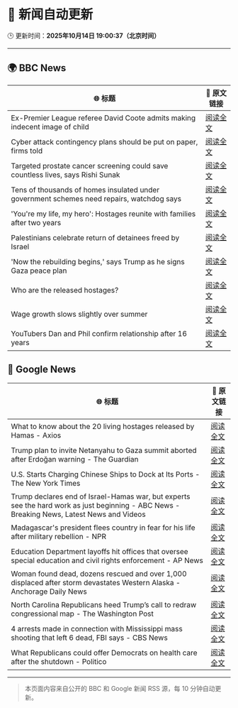 # 🧠 新闻自动更新

🕒 更新时间：**2025年10月14日 19:00:37（北京时间）**

---

## 🌍 BBC News

| 🌐 标题 | 🔗 原文链接 |
|--------|-------------|
| Ex-Premier League referee David Coote admits making indecent image of child | [阅读全文](https://www.bbc.com/news/articles/cx20negxx11o?at_medium=RSS&at_campaign=rss) |
| Cyber attack contingency plans should be put on paper, firms told | [阅读全文](https://www.bbc.com/news/articles/ced61xv967lo?at_medium=RSS&at_campaign=rss) |
| Targeted prostate cancer screening could save countless lives, says Rishi Sunak | [阅读全文](https://www.bbc.com/news/articles/cwykxqerk12o?at_medium=RSS&at_campaign=rss) |
| Tens of thousands of homes insulated under government schemes need repairs, watchdog says | [阅读全文](https://www.bbc.com/news/articles/c3w965gz8zgo?at_medium=RSS&at_campaign=rss) |
| 'You're my life, my hero': Hostages reunite with families after two years | [阅读全文](https://www.bbc.com/news/articles/cyv8p8m4qg6o?at_medium=RSS&at_campaign=rss) |
| Palestinians celebrate return of detainees freed by Israel | [阅读全文](https://www.bbc.com/news/articles/cr430epq45go?at_medium=RSS&at_campaign=rss) |
| 'Now the rebuilding begins,' says Trump  as he signs Gaza peace plan | [阅读全文](https://www.bbc.com/news/articles/c709jxxrrvlo?at_medium=RSS&at_campaign=rss) |
| Who are the released hostages? | [阅读全文](https://www.bbc.com/news/articles/cpvl9k4mw8no?at_medium=RSS&at_campaign=rss) |
| Wage growth slows slightly over summer | [阅读全文](https://www.bbc.com/news/articles/cjek274q99xo?at_medium=RSS&at_campaign=rss) |
| YouTubers Dan and Phil confirm relationship after 16 years | [阅读全文](https://www.bbc.com/news/articles/cd7r31p0eyyo?at_medium=RSS&at_campaign=rss) |

## 📰 Google News

| 🌐 标题 | 🔗 原文链接 |
|--------|-------------|
| What to know about the 20 living hostages released by Hamas - Axios | [阅读全文](https://news.google.com/rss/articles/CBMid0FVX3lxTE5DMTFwRkcxanlhNXU3MjBXZ3lTUjlfVHI5ZnpBZkQ0aDZBT08zOG9uMFJYWm13Ymp2VWxZaFllUXlucjJjbGdQRGlMNjNicU9mMTlacjBGbUtnUmZtdXd4b1Q1UEVhZFVKX3Q0ZHl1Q3p6cWJOcnBR?oc=5) |
| Trump plan to invite Netanyahu to Gaza summit aborted after Erdoğan warning - The Guardian | [阅读全文](https://news.google.com/rss/articles/CBMipwFBVV95cUxNdjg5VTYxZkdUQmE0aHhmdDJ5bWhZbF9sT2VvSkxkNkdvSDhMNzhfejZLbkp2QVExMUZfWV9NVVhZV3pNbWZpVF9JZUZqbi1LeHhpM3FaX2czc2hZN25JN0VXX1J4UXJPUXlfUXhYRFNwcDBucHFBcTQwNHhoRmplaGFCYldWc3V3N0VYUXYtSWdVaGhOd1hXVnh2Zy15SzQ5V3N4WGEwUQ?oc=5) |
| U.S. Starts Charging Chinese Ships to Dock at Its Ports - The New York Times | [阅读全文](https://news.google.com/rss/articles/CBMifEFVX3lxTFBZNGt4QzFiRHpXOTFrN2hneFV2NGFmYU1lNVF5NG00aG4zOWxCcFVFZHVKTmp6QkFvbl9OVWxkS1MxNXhLb1RGNjEwQVk4OWNRbkpwQ1RmQjZNWWc5QzB5LXdDeE8wdy1jM0xpZlV0ZlN3Y1V3SGFJRW5hYXg?oc=5) |
| Trump declares end of Israel-Hamas war, but experts see the hard work as just beginning - ABC News - Breaking News, Latest News and Videos | [阅读全文](https://news.google.com/rss/articles/CBMimAFBVV95cUxPNUI4REJtalp0c2RSWUhpblhsVE9iNUhURFdqRzF6N3JKUDRQYVNtaEhRMDNhUEZPZ3htaGpTbFRubkFua0JCOVNBcnlianhpVnB5cENsMVM3UUlESzdpa0g5Q2lqc2lybnF3cGwxVlM3eE5HOWdFQjRPTjRrTGg5cTBFWnY2VkZ6M0JxNFlRc0h3ZV9WdEFSQ9IBngFBVV95cUxNMllLeEpUVE1TVGNELUV4R1lhaFlXVlVwdWZLUmdZNi1CYVlZZnZIYTdVSmZCZWhLZGxTaFhiRk8zM3BOTHhPbkQ5UnBIMWNHSXNoUmJtaEVjeUJQNG4zXzF4OE9QaW1FUXFXWkx0NHBuMXlRbC15QVdtRzNVYmxmWDFpWXBuMGtENEdYbDJ5aEc4RWpWYlgwRUozcG1Vdw?oc=5) |
| Madagascar's president flees country in fear for his life after military rebellion - NPR | [阅读全文](https://news.google.com/rss/articles/CBMinwFBVV95cUxNS0U1X2g4MGJNOU5QSGtqREhBZURpdDBROV9YaGlyckZsa3VtWUVWbFQ2ZEN1aUItTHRCc0E3dTFJZWs2b0U4OVM2UlBadXMxdUxFMFJITWNJbXNXSGhQbGRDbVpUVmN0TThXQmsxUFJkTFZCdzIza2NQSWdySm9STEkzWG9NQlJmZzQzR0ZWd0xqOHVVbjZEdlFBOFBMa1k?oc=5) |
| Education Department layoffs hit offices that oversee special education and civil rights enforcement - AP News | [阅读全文](https://news.google.com/rss/articles/CBMitgFBVV95cUxNUHF2MGdUVlloZlpfUURJNWYta1U2VGVSWUsxTm9iY2FSUnlwNGlaaFZXVGZHSkwxWnJTT2xWeGV1TGJkQ1hrOHNwVms5MWpMai04bmtZemMzelI3b2lvNzNoZnc4SjVNX0NNVFprcV9nemY1Ylo0RnZvaWFjZFlCTmJzNzk0b3JVQVZXTHNaMmw4M2F5ZW9hNVpoVXprRTZ1MDVTYnduQlF6cl9DSnNaOHhrVjd3Zw?oc=5) |
| Woman found dead, dozens rescued and over 1,000 displaced after storm devastates Western Alaska - Anchorage Daily News | [阅读全文](https://news.google.com/rss/articles/CBMi3AFBVV95cUxQLVYxZXRuMFoxVnE5bnBWWHB2bjlzck1qcV8zVjJFT0RrYXlDRzNLMGZnZ0FnanBjaGpTa01MX0tuOGNzMjVzSXJURWVCY3dqTzVQZ2tXV0ZkMURNdjZ2VTJzVzFadVBteUVzY21nc2RLcHdrNjVHVlMwQjBFWWx3SjRDV0lMTm4yZy0yR0U4eXFuX3N1QTE1dDVWWlNfNHREVGJUakt2NDBHRnRTd2R4el9YM0UtUjE4R0c4dXB5Z3ZQRl9UVFRpRTZES19NLWNSYXlMSHhBdlY1eEJY?oc=5) |
| North Carolina Republicans heed Trump’s call to redraw congressional map - The Washington Post | [阅读全文](https://news.google.com/rss/articles/CBMilAFBVV95cUxPWWxwbmpGSWZ6M2txd19CNl8yUFdLMjRhMi1TUFpPTThBNUZBdEE3S0xBNlduRThpY0lYY19xUWlsNXBueGZ3S0p5a0dQcm1SNE4zZTZ0RVJoRlY5cjNhZm5LZlRBcGdQMFpZeW50aEYycXVPdXc2M2ZVbThoaHpDTXRuWFpueF9mVXMxSWdpYmVabkVV?oc=5) |
| 4 arrests made in connection with Mississippi mass shooting that left 6 dead, FBI says - CBS News | [阅读全文](https://news.google.com/rss/articles/CBMieEFVX3lxTE1GLVJQR3ZBN3JISjBnSGRXX0hTQUwwRUYtSU1EUHltdXZrdDI5c2ZSaHFRdFBxMThfdldYWHFNQ1k0QTVaeDBTLU00U0twdDgzblB0Y2xZLTRyaWlmMWlfazNSdkhNelMyQXYtcGIxUm5SUmtiQlQ5Z9IBfkFVX3lxTFBwMUFJT0R2Wl9tVjJTaFp3RlpoNE01MklONk5RaWdQenRFNEJGYnJJRlIySkg3WElTdXY5SG0zdXMtbUNmSDI5R0k3ZXRCRkREa08zZ3lqcGhiVHRQbFBHOWRoOWpUWVVaVUJVVlRzbi14Y2x0dHRNakt6WlZRdw?oc=5) |
| What Republicans could offer Democrats on health care after the shutdown - Politico | [阅读全文](https://news.google.com/rss/articles/CBMiogFBVV95cUxQMmlPbVdsU2dYcTFsRklCY1c0SmdENGpGeFRLMFdTVl9mbWtqRldBVUdXYXBDcWJmMWhpT29WT3NBOVk4eUswVEczM1hEM05aa2h6S0pSU2VXUE5rZnIza04yWmxnQXgweTVNWlJEVDQxZ1dwcEVVRjhHM0U3SjZ4YnVPQ1hsbUFqcW40X0Zwa3BidE5ZUDBnNG0xSFRwdVRWclE?oc=5) |

---
> 本页面内容来自公开的 BBC 和 Google 新闻 RSS 源，每 10 分钟自动更新。